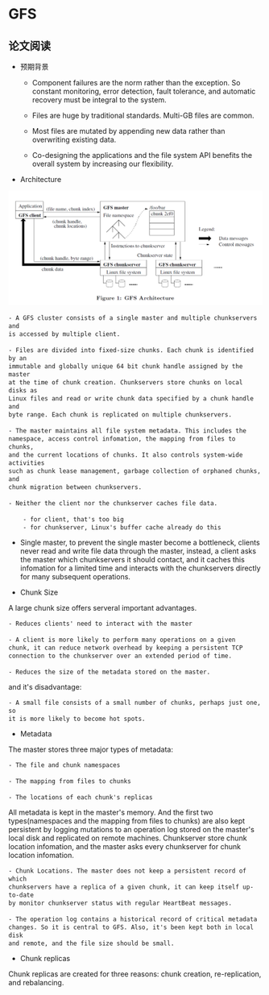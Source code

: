 # GFS

## 论文阅读

- 预期背景

    - Component failures are the norm rather than the exception. So constant
    monitoring, error detection, fault tolerance, and automatic recovery must
    be integral to the system.

    - Files are huge by traditional standards. Multi-GB files are common.

    - Most files are mutated by appending new data rather than overwriting
    existing data.

    - Co-designing the applications and the file system API benefits the
    overall system by increasing our flexibility.

- Architecture

![architecture](img/gfs_figure1.png)

    - A GFS cluster consists of a single master and multiple chunkservers and
    is accessed by multiple client.

    - Files are divided into fixed-size chunks. Each chunk is identified by an
    immutable and globally unique 64 bit chunk handle assigned by the master
    at the time of chunk creation. Chunkservers store chunks on local disks as
    Linux files and read or write chunk data specified by a chunk handle and
    byte range. Each chunk is replicated on multiple chunkservers.

    - The master maintains all file system metadata. This includes the
    namespace, access control infomation, the mapping from files to chunks,
    and the current locations of chunks. It also controls system-wide activities
    such as chunk lease management, garbage collection of orphaned chunks, and
    chunk migration between chunkservers.

    - Neither the client nor the chunkserver caches file data.

        - for client, that's too big
        - for chunkserver, Linux's buffer cache already do this

- Single master, to prevent the single master become a bottleneck, clients
never read and write file data through the master, instead, a client asks the
master which chunkservers it should contact, and it caches this infomation
for a limited time and interacts with the chunkservers directly for many
subsequent operations.

- Chunk Size

A large chunk size offers serveral important advantages.

    - Reduces clients' need to interact with the master

    - A client is more likely to perform many operations on a given
    chunk, it can reduce network overhead by keeping a persistent TCP
    connection to the chunkserver over an extended period of time.

    - Reduces the size of the metadata stored on the master.

and it's disadvantage:

    - A small file consists of a small number of chunks, perhaps just one, so
    it is more likely to become hot spots.

- Metadata

The master stores three major types of metadata:

    - The file and chunk namespaces

    - The mapping from files to chunks

    - The locations of each chunk's replicas

All metadata is kept in the master's memory. And the first two types(namespaces
and the mapping from files to chunks) are also kept persistent by logging
mutations to an operation log stored on the master's local disk and replicated
on remote machines. Chunkserver store chunk location infomation, and the master
asks every chunkserver for chunk location infomation.

    - Chunk Locations. The master does not keep a persistent record of which
    chunkservers have a replica of a given chunk, it can keep itself up-to-date
    by monitor chunkserver status with regular HeartBeat messages.

    - The operation log contains a historical record of critical metadata
    changes. So it is central to GFS. Also, it's been kept both in local disk
    and remote, and the file size should be small.

- Chunk replicas

Chunk replicas are created for three reasons: chunk creation, re-replication,
and rebalancing.
